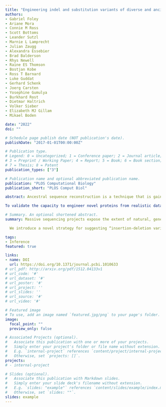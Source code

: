 ```yaml
---
title: "Engineering indel and substitution variants of diverse and ancient enzymes using Graphical Representation of Ancestral Sequence Predictions (GRASP)"
authors:
- Gabriel Foley 
- Ariane Mora 
- Connie M Ross 
- Scott Bottoms 
- Leander Sutzl 
- Marnie L Lamprecht 
- Julian Zaugg 
- Alexandra Essebier 
- Brad Balderson 
- Rhys Newell 
- Raine ES Thomson 
- Bostjan Kobe 
- Ross T Barnard 
- Luke Guddat 
- Gerhard Schenk 
- Joerg Carsten 
- Yosephine Gumulya 
- Burkhard Rost 
- Dietmar Haltrich 
- Volker Sieber 
- Elizabeth MJ Gillam 
- Mikael Boden

date: "2022"
doi: ""

# Schedule page publish date (NOT publication's date).
publishDate: "2017-01-01T00:00:00Z"

# Publication type.
# Legend: 0 = Uncategorized; 1 = Conference paper; 2 = Journal article;
# 3 = Preprint / Working Paper; 4 = Report; 5 = Book; 6 = Book section;
# 7 = Thesis; 8 = Patent
publication_types: ["3"]

# Publication name and optional abbreviated publication name.
publication: "PLOS Computational Biology"
publication_short: "PLOS Comput Biol"

abstract: Ancestral sequence reconstruction is a technique that is gaining widespread use in molecular evolution studies and protein engineering. Accurate reconstruction requires the ability to handle appropriately large numbers of sequences, as well as insertion and deletion (indel) events, but available approaches exhibit limitations. To address these limitations, we developed Graphical Representation of Ancestral Sequence Predictions (GRASP), which efficiently implements maximum likelihood methods to enable the inference of ancestors of families with more than 10,000 members. GRASP implements partial order graphs (POGs) to represent and infer insertion and deletion events across ancestors, enabling the identification of building blocks for protein engineering.

To validate the capacity to engineer novel proteins from realistic data, we predicted ancestor sequences across three distinct enzyme families: glucose-methanol-choline (GMC) oxidoreductases, cytochromes P450, and dihydroxy/sugar acid dehydratases (DHAD). All tested ancestors demonstrated enzymatic activity. Our study demonstrates the ability of GRASP (1) to support large data sets over 10,000 sequences and (2) to employ insertions and deletions to identify building blocks for engineering biologically active ancestors, by exploring variation over evolutionary time.

# Summary. An optional shortened abstract.
summary: Massive sequencing projects expose the extent of natural, genetic diversity. Here, we describe a method with capacity to perform ancestor sequence reconstruction from data sets in excess of 10,000 sequences, poised to recover ancestral diversity, including the evolutionary events that determine present-time biological function and structure.

  We introduce a novel strategy for suggesting “insertion-deletion variants” that are distinct from, but can be explored alongside, substitution variants for creating ancestral libraries. We demonstrate how insertions and deletions can be used as building blocks to form “hybrid ancestors”; based on this strategy, we synthesise ancestor variants, with varying enzymatic activities, for wide-ranging applications in the biotechnology sector. 

tags:
- Inference
featured: true

links:
- name: DOI
  url: https://doi.org/10.1371/journal.pcbi.1010633
# url_pdf: http://arxiv.org/pdf/1512.04133v1
# url_code: '#'
# url_dataset: '#'
# url_poster: '#'
# url_project: ''
# url_slides: ''
# url_source: '#'
# url_video: '#'

# Featured image
# To use, add an image named `featured.jpg/png` to your page's folder. 
image:
  focal_point: ""
  preview_only: false

# Associated Projects (optional).
#   Associate this publication with one or more of your projects.
#   Simply enter your project's folder or file name without extension.
#   E.g. `internal-project` references `content/project/internal-project/index.md`.
#   Otherwise, set `projects: []`.
projects:
# - internal-project

# Slides (optional).
#   Associate this publication with Markdown slides.
#   Simply enter your slide deck's filename without extension.
#   E.g. `slides: "example"` references `content/slides/example/index.md`.
#   Otherwise, set `slides: ""`.
slides: example
---
```


